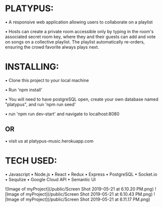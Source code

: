 # PLATYPUS:

• A responsive web application allowing users to collaborate on a playlist

• Hosts can create a private room accessible only by typing in the room's associated secret room key, where they and their guests can add and vote on songs on a collective playlist. The playlist automatically re-orders, ensuring the crowd favorite always plays next.


# INSTALLING:

• Clone this project to your local machine

• Run 'npm install'

• You will need to have postgreSQL open, create your own database named "platypus", and run 'npm run seed'

• run 'npm run dev-start' and navigate to localhost:8080

## OR

• visit us at platypus-music.herokuapp.com

# TECH USED:

• Javascript
• Node.js
• React
• Redux
• Express
• PostgreSQL
• Socket.io
• Sequlize
• Google Cloud API
• Semantic UI


![Image of myProject](/public/Screen Shot 2019-05-21 at 6.10.20 PM.png)
![Image of myProject](/public/Screen Shot 2019-05-21 at 6.10.43 PM.png)
![Image of myProject](/public/Screen Shot 2019-05-21 at 6.11.17 PM.png)
